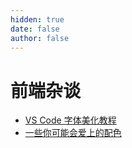 ```yaml
---
hidden: true
date: false
author: false
---
```


# 前端杂谈

- [VS Code 字体美化教程](./Vscode-Fonts.md)
- [一些你可能会爱上的配色](./Some.md)
